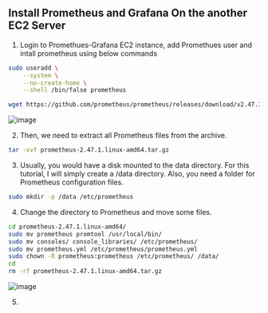## Install Prometheus and Grafana On the another EC2 Server 

1) Login to Promethues-Grafana EC2 instance, add Promethues user and intall prometheus using below commands

```sh
sudo useradd \
    --system \
    --no-create-home \
    --shell /bin/false prometheus

wget https://github.com/prometheus/prometheus/releases/download/v2.47.1/prometheus-2.47.1.linux-amd64.tar.gz
```
![image](https://github.com/user-attachments/assets/0454574f-ed34-4b5a-b5ed-29af38423944)

2) Then, we need to extract all Prometheus files from the archive.

```sh
tar -xvf prometheus-2.47.1.linux-amd64.tar.gz
```

3) Usually, you would have a disk mounted to the data directory. For this tutorial, I will simply create a /data directory. Also, you need a folder for Prometheus configuration files.
   
```sh
sudo mkdir -p /data /etc/prometheus
```

4) Change the directory to Prometheus and move some files.

```sh
cd prometheus-2.47.1.linux-amd64/
sudo mv prometheus promtool /usr/local/bin/
sudo mv consoles/ console_libraries/ /etc/prometheus/
sudo mv prometheus.yml /etc/prometheus/prometheus.yml
sudo chown -R prometheus:prometheus /etc/prometheus/ /data/
cd
rm -rf prometheus-2.47.1.linux-amd64.tar.gz
```

![image](https://github.com/user-attachments/assets/16886af8-4f16-436a-92b9-67ea3e6e9e48)

5) 
